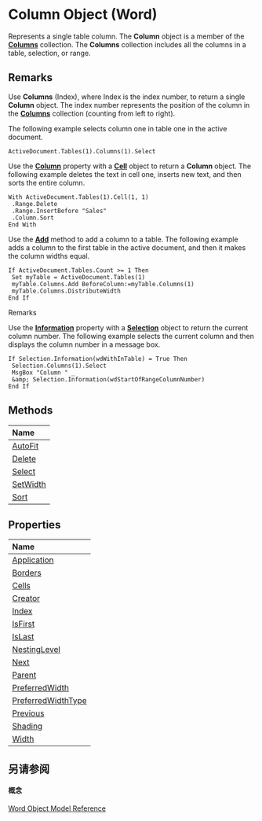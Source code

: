 
# Column Object (Word)

Represents a single table column. The  **Column** object is a member of the **[Columns](7c2d1353-cbc4-a162-83a1-6cac1300266f.md)** collection. The **Columns** collection includes all the columns in a table, selection, or range.


## Remarks

Use  **Columns** (Index), where Index is the index number, to return a single **Column** object. The index number represents the position of the column in the **[Columns](7c2d1353-cbc4-a162-83a1-6cac1300266f.md)** collection (counting from left to right).

The following example selects column one in table one in the active document.




```
ActiveDocument.Tables(1).Columns(1).Select
```

Use the  **[Column](b3f5f0a1-4d17-9d66-f689-9eb6308132fe.md)** property with a **[Cell](cbe6ae71-b2da-63a9-1446-0a2f81ab8b14.md)** object to return a **Column** object. The following example deletes the text in cell one, inserts new text, and then sorts the entire column.




```
With ActiveDocument.Tables(1).Cell(1, 1) 
 .Range.Delete 
 .Range.InsertBefore "Sales" 
 .Column.Sort 
End With
```

Use the  **[Add](b93aa859-e0f1-b8b1-a9d7-766f7f1f528c.md)** method to add a column to a table. The following example adds a column to the first table in the active document, and then it makes the column widths equal.




```
If ActiveDocument.Tables.Count >= 1 Then 
 Set myTable = ActiveDocument.Tables(1) 
 myTable.Columns.Add BeforeColumn:=myTable.Columns(1) 
 myTable.Columns.DistributeWidth 
End If
```

Remarks

Use the  **[Information](73028751-6339-47e6-9629-9584cc4c59ec.md)** property with a **[Selection](7b574a91-c33e-ecfd-6783-6b7528b2ed8f.md)** object to return the current column number. The following example selects the current column and then displays the column number in a message box.




```
If Selection.Information(wdWithInTable) = True Then 
 Selection.Columns(1).Select 
 MsgBox "Column " _ 
 &amp; Selection.Information(wdStartOfRangeColumnNumber) 
End If
```


## Methods



|**Name**|
|:-----|
|[AutoFit](ced620ce-628b-7eb6-bd4f-5ca8ddf0f072.md)|
|[Delete](1e1e874c-3fbe-77c1-22fd-5cc27c12f9a7.md)|
|[Select](304d7e2a-8365-b609-6765-655eea45dee2.md)|
|[SetWidth](fd42d86d-53a4-c05d-81c3-add15cf05766.md)|
|[Sort](c71dbc55-a0dc-4ced-f579-6b446c427f88.md)|

## Properties



|**Name**|
|:-----|
|[Application](2c4269f8-f723-66b1-c8b2-a440e788883a.md)|
|[Borders](f5be6ae3-48e8-015d-76a5-09be2aaeb7d4.md)|
|[Cells](425fb211-75bf-028b-d70d-5653b7b6136e.md)|
|[Creator](cadc230a-006c-6b2c-4ae0-115652f5280a.md)|
|[Index](f9654083-6914-887c-5819-d713df7cec62.md)|
|[IsFirst](415048d5-b7a8-67e5-674b-19ca8ba93d8a.md)|
|[IsLast](9f5e51fe-4bb7-a179-4dde-373f7798f200.md)|
|[NestingLevel](194c6759-33ec-832d-6353-83ee80a15290.md)|
|[Next](fa2953dc-f5a6-ff58-9a64-42f865725ac7.md)|
|[Parent](bdec1d26-f9bd-172e-6cb2-995ddbe3fa82.md)|
|[PreferredWidth](b275a938-c0a0-3f92-f67e-6b3bead43466.md)|
|[PreferredWidthType](31ff517d-a31b-bb0c-bc0a-332041bdd25e.md)|
|[Previous](633b0d86-5591-5dcf-f2f3-f414c193b4cd.md)|
|[Shading](d85b6720-6be8-6c2d-6e14-7c30c40f83ec.md)|
|[Width](7501f959-b1e3-45cd-25fd-b00b9919fc0e.md)|

## 另请参阅


#### 概念


[Word Object Model Reference](be452561-b436-bb9b-6f94-3faa9a74a6fd.md)